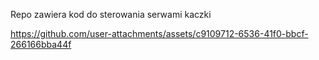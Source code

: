 Repo zawiera kod do sterowania serwami kaczki



https://github.com/user-attachments/assets/c9109712-6536-41f0-bbcf-266166bba44f


